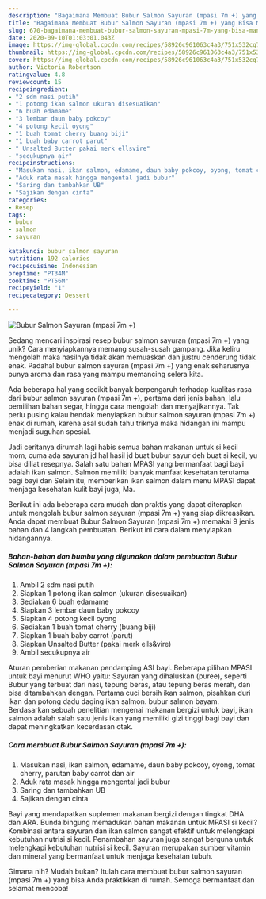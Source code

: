 ```yaml
---
description: "Bagaimana Membuat Bubur Salmon Sayuran (mpasi 7m +) yang Bisa Manjain Lidah"
title: "Bagaimana Membuat Bubur Salmon Sayuran (mpasi 7m +) yang Bisa Manjain Lidah"
slug: 670-bagaimana-membuat-bubur-salmon-sayuran-mpasi-7m-yang-bisa-manjain-lidah
date: 2020-09-10T01:03:01.043Z
image: https://img-global.cpcdn.com/recipes/58926c961063c4a3/751x532cq70/bubur-salmon-sayuran-mpasi-7m-foto-resep-utama.jpg
thumbnail: https://img-global.cpcdn.com/recipes/58926c961063c4a3/751x532cq70/bubur-salmon-sayuran-mpasi-7m-foto-resep-utama.jpg
cover: https://img-global.cpcdn.com/recipes/58926c961063c4a3/751x532cq70/bubur-salmon-sayuran-mpasi-7m-foto-resep-utama.jpg
author: Victoria Robertson
ratingvalue: 4.8
reviewcount: 15
recipeingredient:
- "2 sdm nasi putih"
- "1 potong ikan salmon ukuran disesuaikan"
- "6 buah edamame"
- "3 lembar daun baby pokcoy"
- "4 potong kecil oyong"
- "1 buah tomat cherry buang biji"
- "1 buah baby carrot parut"
- " Unsalted Butter pakai merk ellsvire"
- "secukupnya air"
recipeinstructions:
- "Masukan nasi, ikan salmon, edamame, daun baby pokcoy, oyong, tomat cherry, parutan baby carrot dan air"
- "Aduk rata masak hingga mengental jadi bubur"
- "Saring dan tambahkan UB"
- "Sajikan dengan cinta"
categories:
- Resep
tags:
- bubur
- salmon
- sayuran

katakunci: bubur salmon sayuran 
nutrition: 192 calories
recipecuisine: Indonesian
preptime: "PT34M"
cooktime: "PT56M"
recipeyield: "1"
recipecategory: Dessert

---
```



![Bubur Salmon Sayuran (mpasi 7m +)](https://img-global.cpcdn.com/recipes/58926c961063c4a3/751x532cq70/bubur-salmon-sayuran-mpasi-7m-foto-resep-utama.jpg)

Sedang mencari inspirasi resep bubur salmon sayuran (mpasi 7m +) yang unik? Cara menyiapkannya memang susah-susah gampang. Jika keliru mengolah maka hasilnya tidak akan memuaskan dan justru cenderung tidak enak. Padahal bubur salmon sayuran (mpasi 7m +) yang enak seharusnya punya aroma dan rasa yang mampu memancing selera kita.

Ada beberapa hal yang sedikit banyak berpengaruh terhadap kualitas rasa dari bubur salmon sayuran (mpasi 7m +), pertama dari jenis bahan, lalu pemilihan bahan segar, hingga cara mengolah dan menyajikannya. Tak perlu pusing kalau hendak menyiapkan bubur salmon sayuran (mpasi 7m +) enak di rumah, karena asal sudah tahu triknya maka hidangan ini mampu menjadi suguhan spesial.

Jadi ceritanya dirumah lagi habis semua bahan makanan untuk si kecil mom, cuma ada sayuran jd hal hasil jd buat bubur sayur deh buat si kecil, yu bisa diliat resepnya. Salah satu bahan MPASI yang bermanfaat bagi bayi adalah ikan salmon. Salmon memiliki banyak manfaat kesehatan terutama bagi bayi dan Selain itu, memberikan ikan salmon dalam menu MPASI dapat menjaga kesehatan kulit bayi juga, Ma.


Berikut ini ada beberapa cara mudah dan praktis yang dapat diterapkan untuk mengolah bubur salmon sayuran (mpasi 7m +) yang siap dikreasikan. Anda dapat membuat Bubur Salmon Sayuran (mpasi 7m +) memakai 9 jenis bahan dan 4 langkah pembuatan. Berikut ini cara dalam menyiapkan hidangannya.

<!--inarticleads1-->

##### Bahan-bahan dan bumbu yang digunakan dalam pembuatan Bubur Salmon Sayuran (mpasi 7m +):

1. Ambil 2 sdm nasi putih
1. Siapkan 1 potong ikan salmon (ukuran disesuaikan)
1. Sediakan 6 buah edamame
1. Siapkan 3 lembar daun baby pokcoy
1. Siapkan 4 potong kecil oyong
1. Sediakan 1 buah tomat cherry (buang biji)
1. Siapkan 1 buah baby carrot (parut)
1. Siapkan  Unsalted Butter (pakai merk ells&amp;vire)
1. Ambil secukupnya air


Aturan pemberian makanan pendamping ASI bayi. Beberapa pilihan MPASI untuk bayi menurut WHO yaitu: Sayuran yang dihaluskan (puree), seperti Bubur yang terbuat dari nasi, tepung beras, atau tepung beras merah, dan bisa ditambahkan dengan. Pertama cuci bersih ikan salmon, pisahkan duri ikan dan potong dadu daging ikan salmon. bubur salmon bayam. Berdasarkan sebuah penelitian mengenai makanan bergizi untuk bayi, ikan salmon adalah salah satu jenis ikan yang memiliki gizi tinggi bagi bayi dan dapat meningkatkan kecerdasan otak. 

<!--inarticleads2-->

##### Cara membuat Bubur Salmon Sayuran (mpasi 7m +):

1. Masukan nasi, ikan salmon, edamame, daun baby pokcoy, oyong, tomat cherry, parutan baby carrot dan air
1. Aduk rata masak hingga mengental jadi bubur
1. Saring dan tambahkan UB
1. Sajikan dengan cinta


Bayi yang mendapatkan suplemen makanan bergizi dengan tingkat DHA dan ARA. Bunda bingung memadukan bahan makanan untuk MPASI si kecil? Kombinasi antara sayuran dan ikan salmon sangat efektif untuk melengkapi kebutuhan nutrisi si kecil. Penambahan sayuran juga sangat berguna untuk melengkapi kebutuhan nutrisi si kecil. Sayuran merupakan sumber vitamin dan mineral yang bermanfaat untuk menjaga kesehatan tubuh. 

Gimana nih? Mudah bukan? Itulah cara membuat bubur salmon sayuran (mpasi 7m +) yang bisa Anda praktikkan di rumah. Semoga bermanfaat dan selamat mencoba!
